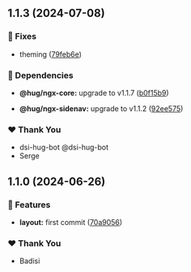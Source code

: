 ## 1.1.3 (2024-07-08)

### 🐛 Fixes

-   theming ([79feb6e](https://github.com/DSI-HUG/ngx-components/commit/79feb6e))

### 🌱 Dependencies

-   **@hug/ngx-core:** upgrade to v1.1.7 ([b0f15b9](https://github.com/DSI-HUG/ngx-components/commit/b0f15b9))

-   **@hug/ngx-sidenav:** upgrade to v1.1.2 ([92ee575](https://github.com/DSI-HUG/ngx-components/commit/92ee575))

### ❤️ Thank You

-   dsi-hug-bot @dsi-hug-bot
-   Serge

## 1.1.0 (2024-06-26)

### 🚀 Features

-   **layout:** first commit ([70a9056](https://github.com/DSI-HUG/ngx-components/commit/70a9056))

### ❤️ Thank You

-   Badisi
